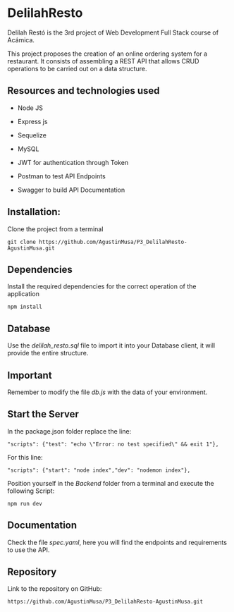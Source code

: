 # DelilahResto
Delilah Restó is the 3rd project of Web Development Full Stack course of Acámica.

This project proposes the creation of an online ordering system for a restaurant. It consists of assembling a REST API that allows CRUD operations to be carried out on a data structure.

## Resources and technologies used
- Node JS

- Express js

- Sequelize

- MySQL

- JWT for authentication through Token

- Postman to test API Endpoints

- Swagger to build API Documentation

## Installation:
Clone the project from a terminal

`git clone https://github.com/AgustinMusa/P3_DelilahResto-AgustinMusa.git`

## Dependencies
Install the required dependencies for the correct operation of the application

`npm install`

## Database
Use the *delilah_resto.sql* file to import it into your Database client, it will provide the entire structure.

## Important
Remember to modify the file *db.js* with the data of your environment.

## Start the Server 
In the package.json folder replace the line:

`"scripts": {"test": "echo \"Error: no test specified\" && exit 1"},`

For this line:

`"scripts": {"start": "node index","dev": "nodemon index"},`

Position yourself in the *Backend* folder from a terminal and execute the following Script:

`npm run dev`

## Documentation 
Check the file  *spec.yaml*, here you will find the endpoints and requirements to use the API.

## Repository
Link to the repository on GitHub:

`https://github.com/AgustinMusa/P3_DelilahResto-AgustinMusa.git`

